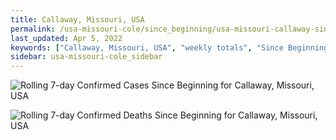 ```yaml
---
title: Callaway, Missouri, USA
permalink: /usa-missouri-cole/since_beginning/usa-missouri-callaway-since_beginning.html
last_updated: Apr 5, 2022
keywords: ["Callaway, Missouri, USA", "weekly totals", "Since Beginning"]
sidebar: usa-missouri-cole_sidebar
---
```


![Rolling 7-day Confirmed Cases Since Beginning for Callaway, Missouri, USA](/covid_tracker/images/graphs/usa-missouri-callaway-rolling_7_days_confirmed-since_beginning_graph.png)

![Rolling 7-day Confirmed Deaths Since Beginning for Callaway, Missouri, USA](/covid_tracker/images/graphs/usa-missouri-callaway-rolling_7_days_deaths-since_beginning_graph.png)
